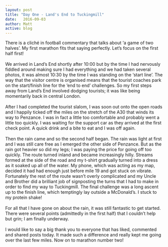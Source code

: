 ```yaml
---
layout: post
title: "Day One - Land's End to Tuckingmill"
date:   2016-09-03
author: Matt
active: blog
---
```

There is a cliché in football commentary that talks about ‘a game of two halves’. My first marathon fits that saying perfectly. Let’s focus on the first half first! 
<br><br>
We arrived in Land’s End shortly after 10:00 but by the time I had nervously fiddled around making sure I had everything and we had taken several photos, it was almost 10:30 by the time I was standing on the ‘start line’. The way that the visitor centre is organised means that the tourist coaches park on the start/finish line for the ‘end to end’ challenges. So my first steps away from Land’s End involved dodging tourists; it was like being momentarily back in central London. 
<br><br>
After I had completed the tourist slalom, I was soon out onto the open roads and I happily ticked off the miles on the stretch of the A30 that winds its way to Penzance. I was in fact a little too comfortable and probably went a little too quickly. I was waiting for the support car as they arrived at the first check point. A quick drink and a bite to eat and I was off again. 
<br><Br>
Then the rain came and so the second half began. The rain was light at first and I was still care free as I emerged the other side of Penzance. But as the rain got heavier so did my legs; I was paying the price for going off too quickly. The route turned inland and became increasingly hilly. Streams formed at the side of the road and my t-shirt gradually turned into a dress as it soaked up all of the water. My phone, which was acting as my map, decided it had had enough just before mile 19 and got stuck on vibrate. Fortunately the rest of the route wasn’t overly complicated and my Uncle and Brother did a brilliant job of signposting the turns that I had to make in order to find my way to Tuckingmill. The final challenge was a long ascent up to the finish line, which temptingly lay outside a McDonald’s. I stuck to my protein shake! 
<Br><Br>
For all that I have gone on about the rain, it was still fantastic to get started. There were several points (admittedly in the first half) that I couldn’t help but grin; I am finally underway. 
<Br><Br>
I would like to say a big thank you to everyone that has liked, commented and shared posts today. It made such a difference and really kept me going over the last few miles. Now on to marathon number two! 
